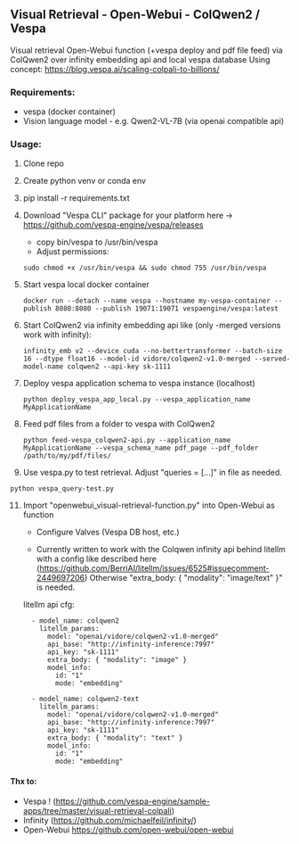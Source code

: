 ## Visual Retrieval - Open-Webui - ColQwen2 / Vespa

Visual retrieval Open-Webui function (+vespa deploy and pdf file feed) via ColQwen2 over infinity embedding api and local vespa database
   Using concept: https://blog.vespa.ai/scaling-colpali-to-billions/
   
### Requirements:
 - vespa (docker container)
 - Vision language model - e.g. Qwen2-VL-7B (via openai compatible api)

### Usage:

1. Clone repo
2. Create python venv or conda env
3. pip install -r requirements.txt
4. Download "Vespa CLI" package for your platform here -> https://github.com/vespa-engine/vespa/releases
   - copy bin/vespa to /usr/bin/vespa
   - Adjust permissions:
   ```
   sudo chmod +x /usr/bin/vespa && sudo chmod 755 /usr/bin/vespa
   ```
6. Start vespa local docker container
   ```
   docker run --detach --name vespa --hostname my-vespa-container --publish 8080:8080 --publish 19071:19071 vespaengine/vespa:latest
   ```
7. Start ColQwen2 via infinity embedding api like (only -merged versions work with infinity):
   ```
   infinity_emb v2 --device cuda --no-bettertransformer --batch-size 16 --dtype float16 --model-id vidore/colqwen2-v1.0-merged --served-model-name colqwen2 --api-key sk-1111
   ```  
   
8. Deploy vespa application schema to vespa instance (localhost)
   ```
   python deploy_vespa_app_local.py --vespa_application_name MyApplicationName
   ```

9. Feed pdf files from a folder to vespa with ColQwen2
   ```
   python feed-vespa_colqwen2-api.py --application_name MyApplicationName --vespa_schema_name pdf_page --pdf_folder /path/to/my/pdf/files/
   ```

10. Use vespa.py to test retrieval. Adjust "queries = [...]" in file as needed.
   ```
   python vespa_query-test.py
   ```

11. Import "openwebui_visual-retrieval-function.py" into Open-Webui as function
    - Configure Valves (Vespa DB host, etc.)
    
    - Currently written to work with the Colqwen infinity api behind litellm with a config like described here (https://github.com/BerriAI/litellm/issues/6525#issuecomment-2449697206)
    Otherwise "extra_body: { "modality": "image/text" }" is needed.
 
    litellm api cfg:
    ```
      - model_name: colqwen2
        litellm_params:
          model: "openai/vidore/colqwen2-v1.0-merged"
          api_base: "http://infinity-inference:7997"
          api_key: "sk-1111"
          extra_body: { "modality": "image" }
          model_info:
            id: "1"
            mode: "embedding"
        
      - model_name: colqwen2-text
        litellm_params:
          model: "openai/vidore/colqwen2-v1.0-merged"
          api_base: "http://infinity-inference:7997"
          api_key: "sk-1111"
          extra_body: { "modality": "text" }
          model_info:
            id: "1"
            mode: "embedding"
    ```

#### Thx to: 
   - Vespa ! (https://github.com/vespa-engine/sample-apps/tree/master/visual-retrieval-colpali)
   - Infinity (https://github.com/michaelfeil/infinity/)
   - Open-Webui https://github.com/open-webui/open-webui
